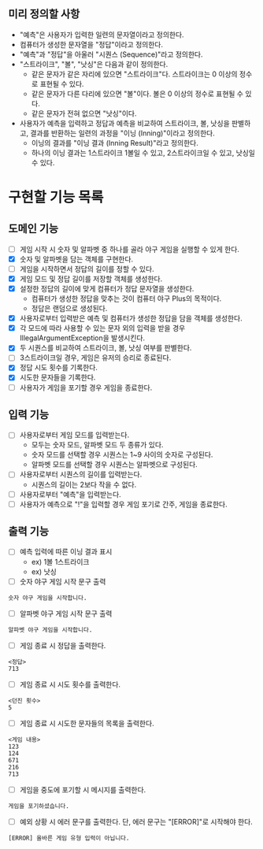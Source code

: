 ## 미리 정의할 사항
- "예측"은 사용자가 입력한 일련의 문자열이라고 정의한다.
- 컴퓨터가 생성한 문자열을 "정답"이라고 정의한다.
- "예측"과 "정답"을 아울러 "시퀀스 (Sequence)"라고 정의한다.
- "스트라이크", "볼", "낫싱"은 다음과 같이 정의한다.
    - 같은 문자가 같은 자리에 있으면 "스트라이크"다. 스트라이크는 0 이상의 정수로 표현될 수 있다.
    - 같은 문자가 다른 다리에 있으면 "볼"이다. 볼은 0 이상의 정수로 표현될 수 있다.
    - 같은 문자가 전혀 없으면 "낫싱"이다.
- 사용자가 예측을 입력하고 정답과 예측을 비교하여 스트라이크, 볼, 낫싱을 판별하고, 결과를 반환하는 일련의 과정을 "이닝 (Inning)"이라고 정의한다.
    - 이닝의 결과를 "이닝 결과 (Inning Result)"라고 정의한다.
    - 하나의 이닝 결과는 1스트라이크 1볼일 수 있고, 2스트라이크일 수 있고, 낫싱일 수 있다.
# 구현할 기능 목록
## 도메인 기능
- [ ] 게임 시작 시 숫자 및 알파벳 중 하나를 골라 야구 게임을 실행할 수 있게 한다.
- [x] 숫자 및 알파벳을 담는 객체를 구현한다.
- [ ] 게임을 시작하면서 정답의 길이를 정할 수 있다.
- [x] 게임 모드 및 정답 길이를 저장할 객체를 생성한다.
- [x] 설정한 정답의 길이에 맞게 컴퓨터가 정답 문자열을 생성한다.
    - 컴퓨터가 생성한 정답을 맞추는 것이 컴퓨터 야구 Plus의 목적이다.
    - 정답은 랜덤으로 생성된다.
- [x] 사용자로부터 입력받은 예측 및 컴퓨터가 생성한 정답을 담을 객체를 생성한다.
- [x] 각 모드에 따라 사용할 수 있는 문자 외의 입력을 받을 경우 IllegalArgumentException을 발생시킨다.
- [x] 두 시퀀스를 비교하여 스트라이크, 볼, 낫싱 여부를 판별한다.
- [ ] 3스트라이크일 경우, 게임은 유저의 승리로 종료된다.
- [x] 정답 시도 횟수를 기록한다.
- [x] 시도한 문자들을 기록한다.
- [ ] 사용자가 게임을 포기할 경우 게임을 종료한다.
## 입력 기능
- [ ] 사용자로부터 게임 모드를 입력받는다.
    - 모두는 숫자 모드, 알파벳 모드 두 종류가 있다.
    - 숫자 모드를 선택할 경우 시퀀스는 1~9 사이의 숫자로 구성된다.
    - 알파벳 모드를 선택할 경우 시퀀스는 알파벳으로 구성된다.
- [ ] 사용자로부터 시퀀스의 길이를 입력받는다.
    - 시퀀스의 길이는 2보다 작을 수 없다.
- [ ] 사용자로부터 "예측"을 입력받는다.
- [ ] 사용자가 예측으로 "!"을 입력할 경우 게임 포기로 간주, 게임을 종료한다.
## 출력 기능
- [ ] 예측 입력에 따른 이닝 결과 표시
    - ex) 1볼 1스트라이크
    - ex) 낫싱
- [ ] 숫자 야구 게임 시작 문구 출력
```
숫자 야구 게임을 시작합니다.
``` 
- [ ] 알파벳 야구 게임 시작 문구 출력
```
알파벳 야구 게임을 시작합니다.
```
- [ ] 게임 종료 시 정답을 출력한다.

```
<정답>
713
```

- [ ] 게임 종료 시 시도 횟수를 출력한다.
```
<던진 횟수>
5
```
- [ ] 게임 종료 시 시도한 문자들의 목록을 출력한다.
```
<게임 내용>
123
124
671
216
713
```
- [ ] 게임을 중도에 포기할 시 메시지를 출력한다.
```
게임을 포기하셨습니다.
```
- [ ] 예외 상황 시 에러 문구를 출력한다. 단, 에러 문구는 "[ERROR]"로 시작해야 한다.
```
[ERROR] 올바른 게임 유형 입력이 아닙니다.
```